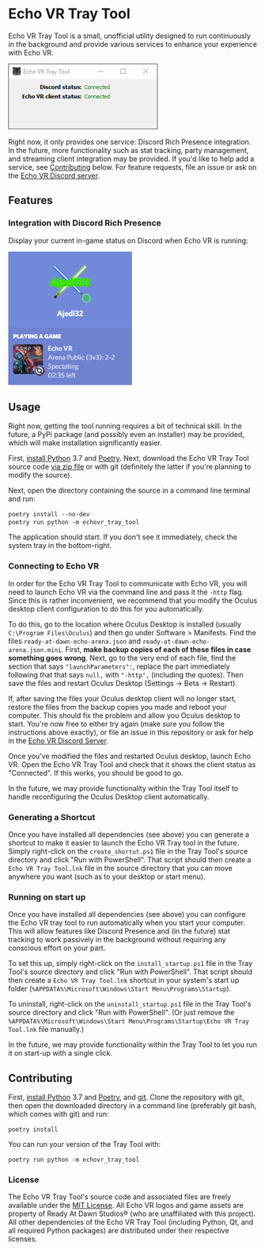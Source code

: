 # Echo VR Tray Tool

Echo VR Tray Tool is a small, unofficial utility designed to run continuously in the background and provide various services to enhance your experience with Echo VR.

![Screenshot. Discord status: Connected. Echo VR client status: Connected.](docs/images/main_window_screenshot.png)

Right now, it only provides one service: Discord Rich Presence integration. In the future, more functionality such as stat tracking, party management, and streaming client integration may be provided. If you'd like to help add a service, see [Contributing](#contributing) below. For feature requests, file an issue or ask on the [Echo VR Discord server](https://discord.gg/bPB7v8d).

## Features

### Integration with Discord Rich Presence

Display your current in-game status on Discord when Echo VR is running:

![Screenshot of Discord Rich Presence with the Echo VR Tray Tool](docs/images/discord_presence_screenshot.png)

## Usage

Right now, getting the tool running requires a bit of technical skill. In the future, a PyPi package (and possibly even an installer) may be provided, which will make installation significantly easier.

First, [install Python](https://www.python.org/downloads/) 3.7 and [Poetry](https://github.com/sdispater/poetry#installation). Next, download the Echo VR Tray Tool source code [via zip file](https://github.com/Ajedi32/echovr-tray-tool/releases) or with git (definitely the latter if you're planning to modify the source).

Next, open the directory containing the source in a command line terminal and run:

```
poetry install --no-dev
poetry run python -m echovr_tray_tool
```

The application should start. If you don't see it immediately, check the system tray in the bottom-right.

### Connecting to Echo VR

In order for the Echo VR Tray Tool to communicate with Echo VR, you will need to launch Echo VR via the command line and pass it the `-http` flag. Since this is rather inconvenient, we recommend that you modify the Oculus desktop client configuration to do this for you automatically.

To do this, go to the location where Oculus Desktop is installed (usually `C:\Program Files\Oculus`) and then go under Software > Manifests. Find the files `ready-at-dawn-echo-arena.json` and `ready-at-dawn-echo-arena.json.mini`. First, **make backup copies of each of these files in case something goes wrong**. Next, go to the very end of each file, find the section that says `"launchParameters":`, replace the part immediately following that that says `null,` with `"-http",` (including the quotes). Then save the files and restart Oculus Desktop (Settings -> Beta -> Restart).

If, after saving the files your Oculus desktop client will no longer start, restore the files from the backup copies you made and reboot your computer. This should fix the problem and allow you Oculus desktop to start. You're now free to either try again (make sure you follow the instructions above exactly), or file an issue in this repository or ask for help in the [Echo VR Discord Server](https://discord.gg/bPB7v8d).

Once you've modified the files and restarted Oculus desktop, launch Echo VR. Open the Echo VR Tray Tool and check that it shows the client status as "Connected". If this works, you should be good to go.

In the future, we may provide functionality within the Tray Tool itself to handle reconfiguring the Oculus Desktop client automatically.

### Generating a Shortcut

Once you have installed all dependencies (see above) you can generate a shortcut to make it easier to launch the Echo VR Tray tool in the future. Simply right-click on the `create_shortut.ps1` file in the Tray Tool's source directory and click "Run with PowerShell". That script should then create a `Echo VR Tray Tool.lnk` file in the source directory that you can move anywhere you want (such as to your desktop or start menu).

### Running on start up

Once you have installed all dependencies (see above) you can configure the Echo VR tray tool to run automatically when you start your computer. This will allow features like Discord Presence and (in the future) stat tracking to work passively in the background without requiring any conscious effort on your part.

To set this up, simply right-click on the `install_startup.ps1` file in the Tray Tool's source directory and click "Run with PowerShell". That script should then create a `Echo VR Tray Tool.lnk` shortcut in your system's start up folder (`%APPDATA%\Microsoft\Windows\Start Menu\Programs\Startup`).

To uninstall, right-click on the `uninstall_startup.ps1` file in the Tray Tool's source directory and click "Run with PowerShell". (Or just remove the `%APPDATA%\Microsoft\Windows\Start Menu\Programs\Startup\Echo VR Tray Tool.lnk` file manually.)

In the future, we may provide functionality within the Tray Tool to let you run it on start-up with a single click.

## Contributing

First, [install Python](https://www.python.org/downloads/) 3.7 and [Poetry](https://github.com/sdispater/poetry#installation), and [git](https://git-scm.com/). Clone the repository with git, then open the downloaded directory in a command line (preferably git bash, which comes with git) and run:

```
poetry install
```

You can run your version of the Tray Tool with:

```
poetry run python -m echovr_tray_tool
```

### License

The Echo VR Tray Tool's source code and associated files are freely available under the [MIT License](./MIT_LICENSE). All Echo VR logos and game assets are property of Ready At Dawn Studios® (who are unaffiliated with this project). All other dependencies of the Echo VR Tray Tool (including Python, Qt, and all required Python packages) are distributed under their respective licenses.
